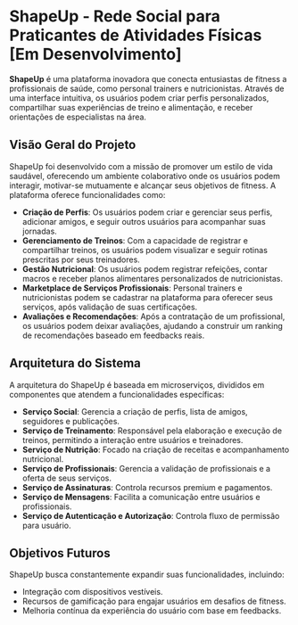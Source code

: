 # **ShapeUp - Rede Social para Praticantes de Atividades Físicas [Em Desenvolvimento]**

**ShapeUp** é uma plataforma inovadora que conecta entusiastas de fitness a profissionais de saúde, como personal trainers e nutricionistas. Através de uma interface intuitiva, os usuários podem criar perfis personalizados, compartilhar suas experiências de treino e alimentação, e receber orientações de especialistas na área.

## **Visão Geral do Projeto**

ShapeUp foi desenvolvido com a missão de promover um estilo de vida saudável, oferecendo um ambiente colaborativo onde os usuários podem interagir, motivar-se mutuamente e alcançar seus objetivos de fitness. A plataforma oferece funcionalidades como:

*   **Criação de Perfis**: Os usuários podem criar e gerenciar seus perfis, adicionar amigos, e seguir outros usuários para acompanhar suas jornadas.
*   **Gerenciamento de Treinos**: Com a capacidade de registrar e compartilhar treinos, os usuários podem visualizar e seguir rotinas prescritas por seus treinadores.
*   **Gestão Nutricional**: Os usuários podem registrar refeições, contar macros e receber planos alimentares personalizados de nutricionistas.
*   **Marketplace de Serviços Profissionais**: Personal trainers e nutricionistas podem se cadastrar na plataforma para oferecer seus serviços, após validação de suas certificações.
*   **Avaliações e Recomendações**: Após a contratação de um profissional, os usuários podem deixar avaliações, ajudando a construir um ranking de recomendações baseado em feedbacks reais.

## **Arquitetura do Sistema**

A arquitetura do ShapeUp é baseada em microserviços, divididos em componentes que atendem a funcionalidades específicas:

*   **Serviço Social**: Gerencia a criação de perfis, lista de amigos, seguidores e publicações.
*   **Serviço de Treinamento**: Responsável pela elaboração e execução de treinos, permitindo a interação entre usuários e treinadores.
*   **Serviço de Nutrição**: Focado na criação de receitas e acompanhamento nutricional.
*   **Serviço de Profissionais**: Gerencia a validação de profissionais e a oferta de seus serviços.
*   **Serviço de Assinaturas**: Controla recursos premium e pagamentos.
*   **Serviço de Mensagens**: Facilita a comunicação entre usuários e profissionais.
*   **Serviço de Autenticação e Autorização**: Controla fluxo de permissão para usuário.

## **Objetivos Futuros**

ShapeUp busca constantemente expandir suas funcionalidades, incluindo:

*   Integração com dispositivos vestíveis.
*   Recursos de gamificação para engajar usuários em desafios de fitness.
*   Melhoria contínua da experiência do usuário com base em feedbacks.
